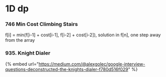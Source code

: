 # 1D dp

### 746 Min Cost Climbing Stairs

f\[i\] = min\(f\[i-1\] + cost\[i-1\], f\[i-2\] + cost\[i-2\]\), solution in f\[n\], one step away from the array



### 935. Knight Dialer

{% embed url="https://medium.com/@alexgolec/google-interview-questions-deconstructed-the-knights-dialer-f780d516f029" %}



